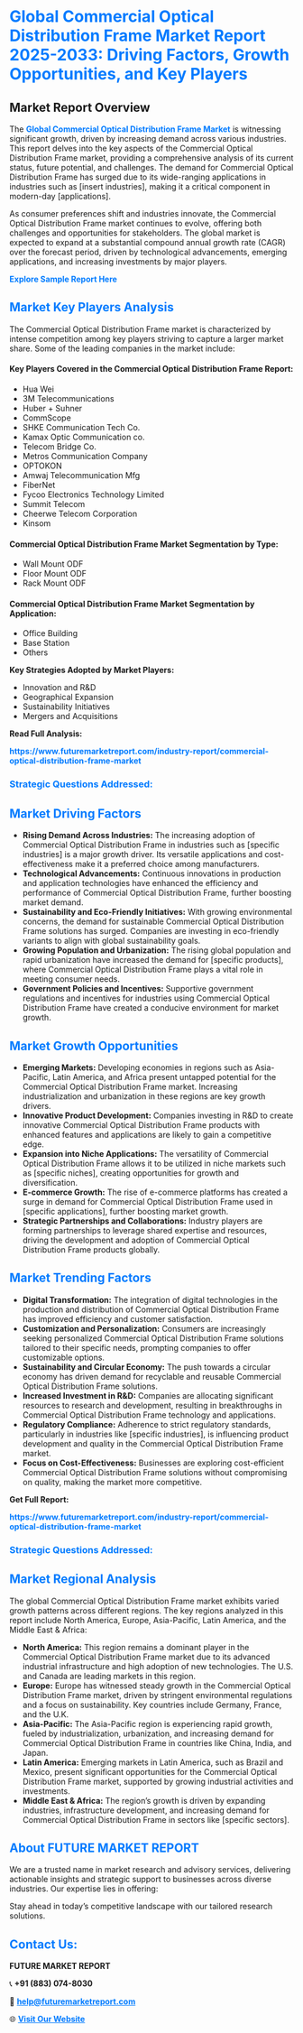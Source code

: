 <h1 style="color: #007BFF;">Global Commercial Optical Distribution Frame Market Report 2025-2033: Driving Factors, Growth Opportunities, and Key Players</h1>

<section id="overview">
<h2>Market Report Overview</h2>
<p>The <a href="https://www.futuremarketreport.com/industry-report/commercial-optical-distribution-frame-market" style="color: #007BFF; text-decoration: none;"><strong>Global Commercial Optical Distribution Frame Market</strong></a> is witnessing significant growth, driven by increasing demand across various industries. This report delves into the key aspects of the Commercial Optical Distribution Frame market, providing a comprehensive analysis of its current status, future potential, and challenges. The demand for Commercial Optical Distribution Frame has surged due to its wide-ranging applications in industries such as [insert industries], making it a critical component in modern-day [applications].</p>
<p>As consumer preferences shift and industries innovate, the Commercial Optical Distribution Frame market continues to evolve, offering both challenges and opportunities for stakeholders. The global market is expected to expand at a substantial compound annual growth rate (CAGR) over the forecast period, driven by technological advancements, emerging applications, and increasing investments by major players.</p>
</section>

<section id="overview">
<p><a href="https://www.futuremarketreport.com/request-sample/reportId=55356" style="color: #007BFF; text-decoration: none;"><strong>Explore Sample Report Here</strong></a></p>
</section>

<section id="key-players">
<h2 style="color: #007BFF;">Market Key Players Analysis</h2>
<p>The Commercial Optical Distribution Frame market is characterized by intense competition among key players striving to capture a larger market share. Some of the leading companies in the market include:</p>
<h4>Key Players Covered in the Commercial Optical Distribution Frame Report:</h4>
<ul><li>Hua Wei</li><li>3M Telecommunications</li><li>Huber + Suhner</li><li>CommScope</li><li>SHKE Communication Tech Co.</li><li>Kamax Optic Communication co.</li><li>Telecom Bridge Co.</li><li>Metros Communication Company</li><li>OPTOKON</li><li>Amwaj Telecommunication Mfg</li><li>FiberNet</li><li>Fycoo Electronics Technology Limited</li><li>Summit Telecom</li><li>Cheerwe Telecom Corporation</li><li>Kinsom</li></ul>
<h4>Commercial Optical Distribution Frame Market Segmentation by Type:</h4>
<ul><li>Wall Mount ODF</li><li>Floor Mount ODF</li><li>Rack Mount ODF</li></ul>

<h4>Commercial Optical Distribution Frame Market Segmentation by Application:</h4>
<ul><li>Office Building</li><li>Base Station</li><li>Others</li></ul>
<p><strong>Key Strategies Adopted by Market Players:</strong></p>
<ul>
<li>Innovation and R&D</li>
<li>Geographical Expansion</li>
<li>Sustainability Initiatives</li>
<li>Mergers and Acquisitions</li>
</ul>
</section>

<section>
<p><strong>Read Full Analysis: </strong></p><a href="https://www.futuremarketreport.com/industry-report/commercial-optical-distribution-frame-market" style="color: #007BFF; text-decoration: none;"><strong>https://www.futuremarketreport.com/industry-report/commercial-optical-distribution-frame-market</strong></a>
<h3 style="color: #007BFF;">Strategic Questions Addressed:</h3>
</section>

<section id="driving-factors">
<h2 style="color: #007BFF;">Market Driving Factors</h2>
<ul>
<li><strong>Rising Demand Across Industries:</strong> The increasing adoption of Commercial Optical Distribution Frame in industries such as [specific industries] is a major growth driver. Its versatile applications and cost-effectiveness make it a preferred choice among manufacturers.</li>
<li><strong>Technological Advancements:</strong> Continuous innovations in production and application technologies have enhanced the efficiency and performance of Commercial Optical Distribution Frame, further boosting market demand.</li>
<li><strong>Sustainability and Eco-Friendly Initiatives:</strong> With growing environmental concerns, the demand for sustainable Commercial Optical Distribution Frame solutions has surged. Companies are investing in eco-friendly variants to align with global sustainability goals.</li>
<li><strong>Growing Population and Urbanization:</strong> The rising global population and rapid urbanization have increased the demand for [specific products], where Commercial Optical Distribution Frame plays a vital role in meeting consumer needs.</li>
<li><strong>Government Policies and Incentives:</strong> Supportive government regulations and incentives for industries using Commercial Optical Distribution Frame have created a conducive environment for market growth.</li>
</ul>
</section>

<section id="growth-opportunities">
<h2 style="color: #007BFF;">Market Growth Opportunities</h2>
<ul>
<li><strong>Emerging Markets:</strong> Developing economies in regions such as Asia-Pacific, Latin America, and Africa present untapped potential for the Commercial Optical Distribution Frame market. Increasing industrialization and urbanization in these regions are key growth drivers.</li>
<li><strong>Innovative Product Development:</strong> Companies investing in R&D to create innovative Commercial Optical Distribution Frame products with enhanced features and applications are likely to gain a competitive edge.</li>
<li><strong>Expansion into Niche Applications:</strong> The versatility of Commercial Optical Distribution Frame allows it to be utilized in niche markets such as [specific niches], creating opportunities for growth and diversification.</li>
<li><strong>E-commerce Growth:</strong> The rise of e-commerce platforms has created a surge in demand for Commercial Optical Distribution Frame used in [specific applications], further boosting market growth.</li>
<li><strong>Strategic Partnerships and Collaborations:</strong> Industry players are forming partnerships to leverage shared expertise and resources, driving the development and adoption of Commercial Optical Distribution Frame products globally.</li>
</ul>
</section>

<section id="trending-factors">
<h2 style="color: #007BFF;">Market Trending Factors</h2>
<ul>
<li><strong>Digital Transformation:</strong> The integration of digital technologies in the production and distribution of Commercial Optical Distribution Frame has improved efficiency and customer satisfaction.</li>
<li><strong>Customization and Personalization:</strong> Consumers are increasingly seeking personalized Commercial Optical Distribution Frame solutions tailored to their specific needs, prompting companies to offer customizable options.</li>
<li><strong>Sustainability and Circular Economy:</strong> The push towards a circular economy has driven demand for recyclable and reusable Commercial Optical Distribution Frame solutions.</li>
<li><strong>Increased Investment in R&D:</strong> Companies are allocating significant resources to research and development, resulting in breakthroughs in Commercial Optical Distribution Frame technology and applications.</li>
<li><strong>Regulatory Compliance:</strong> Adherence to strict regulatory standards, particularly in industries like [specific industries], is influencing product development and quality in the Commercial Optical Distribution Frame market.</li>
<li><strong>Focus on Cost-Effectiveness:</strong> Businesses are exploring cost-efficient Commercial Optical Distribution Frame solutions without compromising on quality, making the market more competitive.</li>
</ul>
</section>

<section>
<p><strong>Get Full Report: </strong></p><a href="https://www.futuremarketreport.com/industry-report/commercial-optical-distribution-frame-market" style="color: #007BFF; text-decoration: none;"><strong>https://www.futuremarketreport.com/industry-report/commercial-optical-distribution-frame-market</strong></a>
<h3 style="color: #007BFF;">Strategic Questions Addressed:</h3>
</section>


<section id="regional-analysis">
<h2 style="color: #007BFF;">Market Regional Analysis</h2>
<p>The global Commercial Optical Distribution Frame market exhibits varied growth patterns across different regions. The key regions analyzed in this report include North America, Europe, Asia-Pacific, Latin America, and the Middle East & Africa:</p>
<ul>
<li><strong>North America:</strong> This region remains a dominant player in the Commercial Optical Distribution Frame market due to its advanced industrial infrastructure and high adoption of new technologies. The U.S. and Canada are leading markets in this region.</li>
<li><strong>Europe:</strong> Europe has witnessed steady growth in the Commercial Optical Distribution Frame market, driven by stringent environmental regulations and a focus on sustainability. Key countries include Germany, France, and the U.K.</li>
<li><strong>Asia-Pacific:</strong> The Asia-Pacific region is experiencing rapid growth, fueled by industrialization, urbanization, and increasing demand for Commercial Optical Distribution Frame in countries like China, India, and Japan.</li>
<li><strong>Latin America:</strong> Emerging markets in Latin America, such as Brazil and Mexico, present significant opportunities for the Commercial Optical Distribution Frame market, supported by growing industrial activities and investments.</li>
<li><strong>Middle East & Africa:</strong> The region’s growth is driven by expanding industries, infrastructure development, and increasing demand for Commercial Optical Distribution Frame in sectors like [specific sectors].</li>
</ul>
</section>

<footer>
<h2 style="color: #007BFF;">About FUTURE MARKET REPORT</h2>
<p>We are a trusted name in market research and advisory services, delivering actionable insights and strategic support to businesses across diverse industries. Our expertise lies in offering:</p>

<p>Stay ahead in today’s competitive landscape with our tailored research solutions.</p>

<h2 style="color: #007BFF;">Contact Us:</h2>
<p><strong>FUTURE MARKET REPORT</strong></p>
<p>📞 <strong>+91 (883) 074-8030</strong></p>
<p>📧 <strong><a href="mailto:help@futuremarketreport.com" style="color: #007BFF;">help@futuremarketreport.com</a></strong></p>
<p>🌐 <strong><a href="https://www.futuremarketreport.com/" style="color: #007BFF;">Visit Our Website</a></strong></p>
</footer>